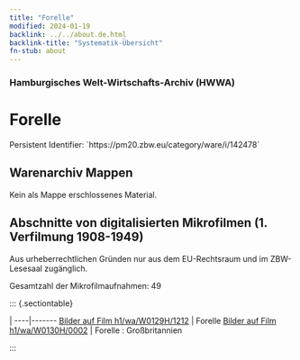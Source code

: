 ```yaml
---
title: "Forelle"
modified: 2024-01-19
backlink: ../../about.de.html
backlink-title: "Systematik-Übersicht"
fn-stub: about
---
```


### Hamburgisches Welt-Wirtschafts-Archiv (HWWA)

# Forelle

<div class="hint">Persistent Identifier: `https://pm20.zbw.eu/category/ware/i/142478`</div>







## Warenarchiv Mappen





Kein als Mappe erschlossenes Material.



<a id="filmsections" />

## Abschnitte von digitalisierten Mikrofilmen (1. Verfilmung 1908-1949)

<p>Aus urheberrechtlichen Gründen nur aus dem EU-Rechtsraum und im ZBW-Lesesaal zugänglich.</p>


<p>Gesamtzahl der Mikrofilmaufnahmen: 49</p>





::: {.sectiontable}

 | 
----|-------
<a class="btn" href="https://pm20.zbw.eu/film/h1/wa/W0129H/1212" rel="nofollow">Bilder auf Film h1/wa/W0129H/1212</a> | Forelle
<a class="btn" href="https://pm20.zbw.eu/film/h1/wa/W0130H/0002" rel="nofollow">Bilder auf Film h1/wa/W0130H/0002</a> | Forelle : Großbritannien


:::
















